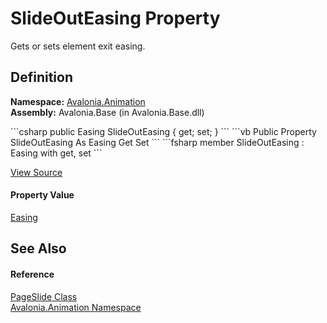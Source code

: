 # SlideOutEasing Property


Gets or sets element exit easing.



## Definition
**Namespace:** <a href="N_Avalonia_Animation">Avalonia.Animation</a>  
**Assembly:** Avalonia.Base (in Avalonia.Base.dll)

<Tabs groupId="api-code-preview">
<TabItem value="csharp" label="C#">
```csharp
public Easing SlideOutEasing { get; set; }
```
</TabItem>
<TabItem value="vb" label="VB">
```vb
Public Property SlideOutEasing As Easing
	Get
	Set
```
</TabItem>
<TabItem value="fsharp" label="F#">
```fsharp
member SlideOutEasing : Easing with get, set
```
</TabItem>
</Tabs>



<a href="https://github.com/AvaloniaUI/Avalonia/tree/master/src/Avalonia.Base/Animation/PageSlide.cs#L62" title="View the source code">View Source</a>



#### Property Value
<a href="T_Avalonia_Animation_Easings_Easing">Easing</a>

## See Also


#### Reference
<a href="T_Avalonia_Animation_PageSlide">PageSlide Class</a>  
<a href="N_Avalonia_Animation">Avalonia.Animation Namespace</a>  

